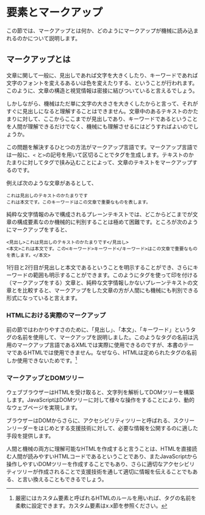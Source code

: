 <!---->
# 要素とマークアップ
<!-- 要素とは何か、マークアップとは何か。HTML、DOMツリー、アクセシビリティツリーなどの話。Markdownとの対比なども。
 ※IDLの話は仕様の読み方のところで扱う想定。-->
この節では、マークアップとは何か、どのようにマークアップが機械に読み込まれるのかについて説明します。
 
## マークアップとは
文章に関して一般に、見出しであれば文字を大きくしたり、キーワードであれば文字のフォントを変えるあるいは色を変えたりする、ということが行われます。このように、文章の構造と視覚情報は密接に結びついていると言えるでしょう。

しかしながら、機械はただ単に文字の大きさを大きくしたからと言って、それがすぐに見出しになると理解することはできません。文章中のあるテキストのかたまりに対して、ここからここまでが見出しであり、キーワードであるということを人間が理解できるだけでなく、機械にも理解させるにはどうすればよいのでしょうか。

この問題を解決するひとつの方法がマークアップ言語です。マークアップ言語では一般に、`<` と`>`の記号を用いて区切ることでタグを生成します。テキストのかたまりに対してタグで挟み込むことによって、文章のテキストをマークアップするのです。

例えば次のような文章があるとして、
```
これは見出しのテキストのかたまりです
これは本文です。このキーワードはこの文章で重要なものを表します。
```
純粋な文字情報のみで構成されるプレーンテキストでは、どこからどこまでが文章の構成要素なのか機械的に判別することは極めて困難です。ところが次のようにマークアップをすると、

```
<見出し>これは見出しのテキストのかたまりです</見出し>
<本文>これは本文です。この<キーワード>キーワード</キーワード>はこの文章で重要なものを表します。</本文>
```
1行目と2行目が見出しと本文であるということを明示することができ、さらにキーワードの範囲も明示することができます。このようにタグを使って印を付ける（マークアップをする）文章と、純粋な文字情報しかないプレーンテキストの文章とを比較すると、マークアップをした文章の方が人間にも機械にも判別できる形式になっていると言えます。

### HTMLにおける実際のマークアップ
前の節ではわかりやすさのために、「見出し」、「本文」、「キーワード」というタグの名前を使用して、マークアップを説明しました。このようなタグの名前は汎用のマークアップ言語であるXMLでは実際に使用できるのですが、本書のテーマであるHTMLでは使用できません。なぜなら、HTMLは定められたタグの名前しか使用できないためです。[^1]

[^1]: 厳密にはカスタム要素と呼ばれるHTMLのルールを用いれば、タグの名前を柔軟に設定できます。カスタム要素はx.x節を参照ください。

### マークアップとDOMツリー
ウェブブラウザーはHTMLを受け取ると、文字列を解析してDOMツリーを構築します。JavaScriptはDOMツリーに対して様々な操作をすることにより、動的なウェブページを実現します。

<!--
https://www.html5rocks.com/ja/tutorials/internals/howbrowserswork/
-->

ブラウザーはDOMからさらに、アクセシビリティツリーと呼ばれる、スクリーンリーダーをはじめとする支援技術に対して、必要な情報を公開するのに適した手段を提供します。
<!--
https://developer.mozilla.org/ja/docs/Tools/Accessibility_inspector
https://developers.google.com/web/fundamentals/accessibility/semantics-builtin/the-accessibility-tree?hl=ja
-->

人間と機械の両方に理解可能なHTMLを作成すると言うことは、HTMLを直接読む人間が読みやすいHTMLコードであるということであり、またJavaScriptから操作しやすいDOMツリーを作成することでもあり、さらに適切なアクセシビリティツリーが作成されることで支援技術を通して適切に情報を伝えることでもある、と言い換えることもできるでしょう。
